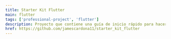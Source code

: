 ```yaml
---
title: Starter Kit Flutter
main: flutter
tags: ['professional-project', 'flutter']
description: Proyecto que contiene una guía de inicio rápido para hacer aplicaciones en Flutter.
href: https://github.com/jamescardona11/starter_kit_flutter
---
```

